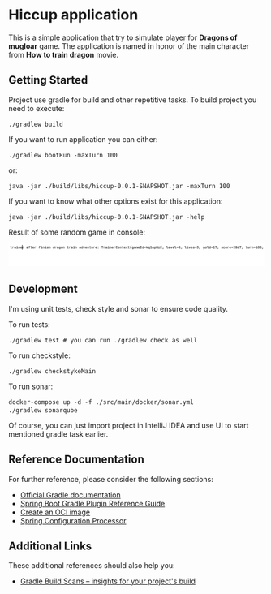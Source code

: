 # Hiccup application

This is a simple application that try to simulate player for **Dragons of mugloar** game.
The application is named in honor of the main character from **How to train dragon** movie.

## Getting Started

Project use gradle for build and other repetitive tasks. To build project you need to execute:

```shell
./gradlew build
```

If you want to run application you can either:

```shell
./gradlew bootRun -maxTurn 100
```

or:

```shell
java -jar ./build/libs/hiccup-0.0.1-SNAPSHOT.jar -maxTurn 100
```

If you want to know what other options exist for this application:

```shell
java -jar ./build/libs/hiccup-0.0.1-SNAPSHOT.jar -help
```

Result of some random game in console:

![Result](./img/result.png)

## Development

I'm using unit tests,  check style and sonar to ensure code quality.

To run tests:

```shell
./gradlew test # you can run ./gradlew check as well
```

To run checkstyle:

```shell
./gradlew checkstykeMain
```

To run sonar:

```shell
docker-compose up -d -f ./src/main/docker/sonar.yml
./gradlew sonarqube
```

Of course, you can just import project in IntelliJ IDEA and use UI to start mentioned gradle task earlier.

## Reference Documentation
For further reference, please consider the following sections:

* [Official Gradle documentation](https://docs.gradle.org)
* [Spring Boot Gradle Plugin Reference Guide](https://docs.spring.io/spring-boot/docs/2.6.3/gradle-plugin/reference/html/)
* [Create an OCI image](https://docs.spring.io/spring-boot/docs/2.6.3/gradle-plugin/reference/html/#build-image)
* [Spring Configuration Processor](https://docs.spring.io/spring-boot/docs/2.6.3/reference/htmlsingle/#configuration-metadata-annotation-processor)

## Additional Links
These additional references should also help you:

* [Gradle Build Scans – insights for your project's build](https://scans.gradle.com#gradle)

